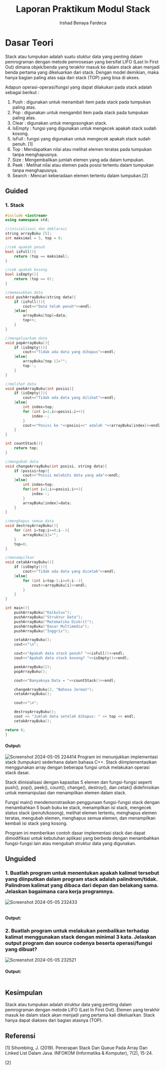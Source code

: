 # <h1 align="center">Laporan Praktikum Modul Stack</h1>
<p align="center">Irshad Benaya Fardeca</p>

# Dasar Teori
Stack atau tumpukan adalah suatu stuktur data yang penting dalam pemrograman dengan metode pemrosesan yang bersifat LIFO (Last In First Out) dimana objek/benda yang terakhir masuk ke dalam stack akan menjadi benda pertama yang dikeluarkan dari stack. Dengan model demikian, maka hanya bagian paling atas saja dari stack (TOP) yang bisa di akses.

Adapun operasi-operasi/fungsi yang dapat dilakukan pada stack adalah sebagai berikut :
1) Push : digunakan untuk menambah item pada stack pada tumpukan paling atas.
2) Pop : digunakan untuk mengambil item pada stack pada tumpukan paling atas.
3) Clear : digunakan untuk mengosongkan stack.
4) IsEmpty : fungsi yang digunakan untuk mengecek apakah stack sudah kosong.
5) IsFull : fungsi yang digunakan untuk mengecek apakah stack sudah penuh. [1]
6) Top : Mendapatkan nilai atau melihat elemen teratas pada tumpukan tanpa menghapusnya.
7) Size : Mengembalikan jumlah elemen yang ada dalam tumpukan.
8) Peek : Melihat nilai atau elemen pada posisi tertentu dalam tumpukan tanpa menghapusnya.
9) Search : Mencari keberadaan elemen tertentu dalam tumpukan.[2]



## Guided 
### 1. Stack
```C++
#include <iostream>
using namespace std;

//inisialisasi dan deklarasi
string arrayBuku [5];
int maksimal = 5, top = 0;

//cek apakah penuh
bool isFull(){
    return (top == maksimal);
}

//cek apakah kosong
bool isEmpty(){
    return (top == 0);
}

//memasukkan data
void pushArrayBuku(string data){
    if (isFull()){
        cout<<"Data telah penuh"<<endl;
    }else{
        arrayBuku[top]=data;
        top++;
    }
}

//mengeluarkam data
void popArrayBuku(){
    if (isEmpty()){
        cout<<"Tidak ada data yang dihapus"<<endl;
    }else{
        arrayBuku[top-1]="";
        top--;
    }
}

//melihat data
void peekArrayBuku(int posisi){
    if (isEmpty()){
        cout<<"Tidak ada data yang dilihat"<<endl;
    }else{
        int index=top;
        for (int i=1;i<=posisi;i++){
            index--;
        }
        cout<<"Posisi ke "<<posisi<<" adalah "<<arrayBuku[index]<<endl;
    }
}

int countStack(){
    return top;
}

//mengubah data
void changeArrayBuku(int posisi, string data){
    if (posisi>top){
        cout<<"Posisi melebihi data yang ada"<<endl;
    }else{
        int index=top;
        for(int i=1;i<=posisi;i++){
            index--;
        }
        arrayBuku[index]=data;
    }
}

//menghapus semua data
void destroyArrayBuku(){
    for (int i=top;i>=0;i--){
        arrayBuku[i]="";
    }
    top=0;
}

//menampilkan
void cetakArrayBuku(){
    if (isEmpty()){
        cout<<"Tidak ada data yang dicetak"<<endl;
    }else{
        for (int i=top-1;i>=0;i--){
            cout<<arrayBuku[i]<<endl;
        }
    }
}

int main(){
    pushArrayBuku("Kalkulus");
    pushArrayBuku("Struktur Data");
    pushArrayBuku("Matematika Diskrit");
    pushArrayBuku("Dasar Multimedia");
    pushArrayBuku("Inggris");

    cetakArrayBuku();
    cout<<"\n";

    cout<<"Apakah data stack penuh? "<<isFull()<<endl;
    cout<<"Apakah data stack kosong? "<<isEmpty()<<endl;

    peekArrayBuku(2);
    popArrayBuku();

    cout<<"Banyaknya Data = "<<countStack()<<endl;

    changeArrayBuku(2, "Bahasa Jerman");
    cetakArrayBuku();

    cout<<"\n";

    destroyArrayBuku();
    cout << "Jumlah data setelah dihapus: " << top << endl;
    cetakArrayBuku();

return 0;
}
```
#### Output:
![Screenshot 2024-05-05 224414](https://github.com/Cryoschr/Struktur-Data-Assigment/assets/161663646/90f09502-1764-49e7-952e-4b629a14abb9)
Program ini menunjukkan implementasi stack (tumpukan) sederhana dalam bahasa C++. Stack diimplementasikan menggunakan array dengan beberapa fungsi untuk melakukan operasi stack dasar.

Stack diinisialisasi dengan kapasitas 5 elemen dan fungsi-fungsi seperti push(), pop(), peek(), count(), change(), destroy(), dan cetak() didefinisikan untuk memanipulasi dan menampilkan elemen dalam stack.

Fungsi main() mendemonstrasikan penggunaan fungsi-fungsi stack dengan menambahkan 5 buah buku ke stack, menampilkan isi stack, mengecek status stack (penuh/kosong), melihat elemen tertentu, menghapus elemen teratas, mengubah elemen, menghapus semua elemen, dan menampilkan kembali isi stack yang kosong.

Program ini memberikan contoh dasar implementasi stack dan dapat dimodifikasi untuk kebutuhan aplikasi yang berbeda dengan menambahkan fungsi-fungsi lain atau mengubah struktur data yang digunakan.



## Unguided
### 1. Buatlah program untuk menentukan apakah kalimat tersebut yang diinputkan dalam program stack adalah palindrom/tidak. Palindrom kalimat yang dibaca dari depan dan belakang sama. Jelaskan bagaimana cara kerja programnya.
![Screenshot 2024-05-05 232433](https://github.com/Cryoschr/Struktur-Data-Assigment/assets/161663646/80b36eb0-1c66-4d10-93e3-48e8518388f8)

```C++

```
#### Output:

### 2. Buatlah program untuk melakukan pembalikan terhadap kalimat menggunakan stack dengan minimal 3 kata. Jelaskan output program dan source codenya beserta operasi/fungsi yang dibuat?
![Screenshot 2024-05-05 232521](https://github.com/Cryoschr/Struktur-Data-Assigment/assets/161663646/d385861e-9a75-4d72-b0a1-f3f0cf9b8c6f)

#### Output:
```C++

```

## Kesimpulan
Stack atau tumpukan adalah struktur data yang penting dalam pemrograman dengan metode LIFO (Last In First Out). Elemen yang terakhir masuk ke dalam stack akan menjadi yang pertama kali dikeluarkan. Stack hanya dapat diakses dari bagian atasnya (TOP).

## Referensi
[1] Sihombing, J. (2019). Penerapan Stack Dan Queue Pada Array Dan Linked List Dalam Java. INFOKOM (Informatika & Komputer), 7(2), 15-24.

[2] 
